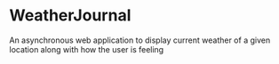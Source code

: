 # WeatherJournal
An asynchronous web application to display current weather of a given location along with how the user is feeling
